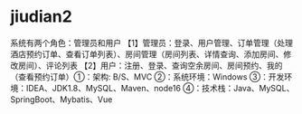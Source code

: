# jiudian2
系统有两个角色：管理员和用户 【1】管理员：登录、用户管理、订单管理（处理酒店预约订单、查看订单列表）、房间管理（房间列表、详情查询、添加房间、修改房间）、评论列表 【2】用户：注册、登录、查询空余房间、房间预约、我的（查看预约订单）①：架构: B/S、MVC ②：系统环境：Windows ③：开发环境：IDEA、JDK1.8、MySQL、Maven、node16 ④：技术栈：Java、MySQL、SpringBoot、Mybatis、Vue
